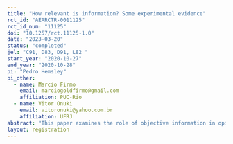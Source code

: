 ```yaml
---
title: "How relevant is information? Some experimental evidence"
rct_id: "AEARCTR-0011125"
rct_id_num: "11125"
doi: "10.1257/rct.11125-1.0"
date: "2023-03-20"
status: "completed"
jel: "C91, D83, D91, L82 "
start_year: "2020-10-27"
end_year: "2020-10-28"
pi: "Pedro Hemsley"
pi_other:
  - name: Marcio Firmo
    email: marciogoldfirmo@gmail.com
    affiliation: PUC-Rio
  - name: Vitor Onuki
    email: vitoronuki@yahoo.com.br
    affiliation: UFRJ
abstract: "This paper examines the role of objective information in opinion formation. While fact checking has been widely adopted as a tool to fight fake news, it remains unclear whether people actually use objective information to form their opinions, given that opinion formation may be influenced by a variety of factors. To investigate this, we conducted online experiments on three topics (gun violence, global warming, and Covid-19) to measure the impact of objective information on opinion formation. Participants were randomly assigned to a treatment or control group, with the former receiving objective information about the topic and the latter receiving none. Results indicate that objective information had a non-significant impact on opinion formation across all topics, which raises concerns about the effectiveness of using objective information to counter fake news. Additionally, we find a strong correlation between political position and opinion formation."
layout: registration
---
```


